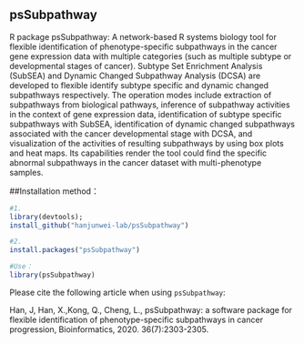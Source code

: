 ## psSubpathway
R package psSubpathway: A network-based R systems biology tool for flexible identification of phenotype-specific subpathways in the cancer gene expression data    with multiple categories (such as multiple subtype or developmental stages of cancer). Subtype Set Enrichment Analysis (SubSEA) and Dynamic Changed    Subpathway Analysis (DCSA) are developed to flexible identify subtype specific and dynamic changed subpathways respectively. The operation modes    include extraction of subpathways from biological pathways, inference of subpathway activities in the context of gene expression data, identification    of subtype specific subpathways with SubSEA, identification of dynamic changed subpathways associated with the cancer developmental stage with DCSA,    and visualization of the activities of resulting subpathways by using box plots and heat maps. Its capabilities render the tool could find the specific   abnormal subpathways in the cancer dataset with multi-phenotype samples.

##Installation method：
```R
#1. 
library(devtools); 
install_github("hanjunwei-lab/psSubpathway")

#2.
install.packages("psSubpathway")

#Use：
library(psSubpathway)
```

Please cite the following article when using `psSubpathway`:

Han, J, Han, X.,Kong, Q., Cheng, L., psSubpathway: a software package for flexible identification of phenotype-specific subpathways in cancer progression, Bioinformatics, 2020. 36(7):2303-2305.
